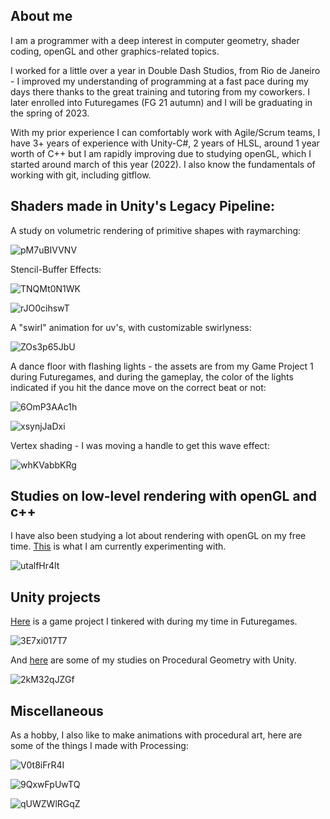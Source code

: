 ## About me

I am a programmer with a deep interest in computer geometry, shader coding, openGL and other graphics-related topics. 

I worked for a little over a year in Double Dash Studios, from Rio de Janeiro - I improved my understanding of programming at a fast pace during my days there thanks to the great training and tutoring from my coworkers. I later enrolled into Futuregames (FG 21 autumn) and I will be graduating in the spring of 2023. 

With my prior experience I can comfortably work with Agile/Scrum teams, I have 3+ years of experience with Unity-C#, 2 years of HLSL, around 1 year worth of C++ but I am rapidly improving due to studying openGL, which I started around march of this year (2022). I also know the fundamentals of working with git, including gitflow.


## Shaders made in Unity's Legacy Pipeline:

A study on volumetric rendering of primitive shapes with raymarching:

![pM7uBIVVNV](https://user-images.githubusercontent.com/49330163/170143940-43665fe4-840a-4760-9147-b8d14f7c5537.gif)

Stencil-Buffer Effects:

![TNQMt0N1WK](https://user-images.githubusercontent.com/49330163/170146562-b57bb666-3558-4517-a35e-7998d4cc5be6.gif)

![rJO0cihswT](https://user-images.githubusercontent.com/49330163/170146610-a1da36fe-c770-422b-a458-9549a4e1760f.gif)

A "swirl" animation for uv's, with customizable swirlyness:

![ZOs3p65JbU](https://user-images.githubusercontent.com/49330163/170147009-4c1fd5b6-f61f-4926-817a-c410cbf3ceb3.gif)

A dance floor with flashing lights - the assets are from my Game Project 1 during Futuregames, and during the gameplay, the color of the lights indicated if you hit the dance move on the correct beat or not:

![6OmP3AAc1h](https://user-images.githubusercontent.com/49330163/170147717-a75e5591-5332-4380-9387-f4b23e0fe91b.gif)

![xsynjJaDxi](https://user-images.githubusercontent.com/49330163/170147769-d4baf960-cb71-491a-8766-4efb068b6217.gif)

Vertex shading - I was moving a handle to get this wave effect:

![whKVabbKRg](https://user-images.githubusercontent.com/49330163/170147287-a5860508-e343-4b3a-84cf-c8279e0c59f7.gif)


## Studies on low-level rendering with openGL and c++

I have also been studying a lot about rendering with openGL on my free time. [This](https://github.com/5Daydreams/StudiesOpenGL) is what I am currently experimenting with.

![utalfHr4lt](https://user-images.githubusercontent.com/49330163/170142724-68b3aaed-7181-4514-a576-395abde7de5d.gif)


## Unity projects

[Here](https://github.com/5Daydreams/SnakeGameAlgorithms) is a game project I tinkered with during my time in Futuregames. 

![3E7xi017T7](https://user-images.githubusercontent.com/49330163/170142710-bb71570c-5081-42a3-af78-a6a87559a019.gif)

And [here](https://github.com/5Daydreams/ProceduralGeometryUnity) are some of my studies on Procedural Geometry with Unity.

![2kM32qJZGf](https://user-images.githubusercontent.com/49330163/170142698-15fc08ef-180b-4ed7-9849-2e5125c997e1.gif)


## Miscellaneous

As a hobby, I also like to make animations with procedural art, here are some of the things I made with Processing:

![V0t8iFrR4I](https://user-images.githubusercontent.com/49330163/170142857-6b2b9317-999f-44aa-9349-42689db8b683.gif)

![9QxwFpUwTQ](https://user-images.githubusercontent.com/49330163/170142964-5fbb75a9-f205-49d3-8806-524e23b2a470.gif)

![qUWZWlRGqZ](https://user-images.githubusercontent.com/49330163/170143337-5c874873-5725-423a-a8a2-fa2a6a5020fa.gif)

